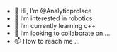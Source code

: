 - 👋 Hi, I’m @Analyticprolace
- 👀 I’m interested in robotics
- 🌱 I’m currently learning c++
- 💞️ I’m looking to collaborate on ...
- 📫 How to reach me ...

<!---
Analyticprolace/Analyticprolace is a ✨ special ✨ repository because its `README.md` (this file) appears on your GitHub profile.
You can click the Preview link to take a look at your changes.
--->
